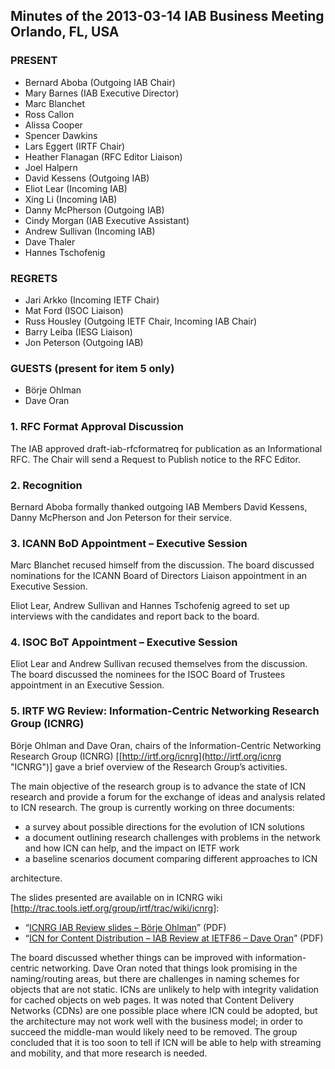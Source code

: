 
Minutes of the 2013-03-14 IAB Business Meeting 
Orlando, FL, USA
----------------------------------------------------------------


### PRESENT


* Bernard Aboba (Outgoing IAB Chair)
* Mary Barnes (IAB Executive Director)
* Marc Blanchet
* Ross Callon
* Alissa Cooper
* Spencer Dawkins
* Lars Eggert (IRTF Chair)
* Heather Flanagan (RFC Editor Liaison)
* Joel Halpern
* David Kessens (Outgoing IAB)
* Eliot Lear (Incoming IAB)
* Xing Li (Incoming IAB)
* Danny McPherson (Outgoing IAB)
* Cindy Morgan (IAB Executive Assistant)
* Andrew Sullivan (Incoming IAB)
* Dave Thaler
* Hannes Tschofenig


### REGRETS


* Jari Arkko (Incoming IETF Chair)
* Mat Ford (ISOC Liaison)
* Russ Housley (Outgoing IETF Chair, Incoming IAB Chair)
* Barry Leiba (IESG Liaison)
* Jon Peterson (Outgoing IAB)


### GUESTS (present for item 5 only)


* Börje Ohlman
* Dave Oran


### 1. RFC Format Approval Discussion


The IAB approved draft-iab-rfcformatreq for publication as an Informational RFC. The Chair will send a Request to Publish notice to the RFC Editor.


### 2. Recognition


Bernard Aboba formally thanked outgoing IAB Members David Kessens, Danny McPherson and Jon Peterson for their service.


### 3. ICANN BoD Appointment – Executive Session


Marc Blanchet recused himself from the discussion. The board discussed nominations for the ICANN Board of Directors Liaison appointment in an Executive Session.


Eliot Lear, Andrew Sullivan and Hannes Tschofenig agreed to set up interviews with the candidates and report back to the board.


### 4. ISOC BoT Appointment – Executive Session


Eliot Lear and Andrew Sullivan recused themselves from the discussion. The board discussed the nominees for the ISOC Board of Trustees appointment in an Executive Session.


### 5. IRTF WG Review: Information-Centric Networking Research Group (ICNRG)


Börje Ohlman and Dave Oran, chairs of the Information-Centric Networking Research Group (ICNRG) [[http://irtf.org/icnrg](http://irtf.org/icnrg "ICNRG")] gave a brief overview of the Research Group’s activities.


The main objective of the research group is to advance the state of ICN research and provide a forum for the exchange of ideas and analysis related to ICN research. The group is currently working on three documents:


* a survey about possible directions for the evolution of ICN solutions
* a document outlining research challenges with problems in the network and how ICN can help, and the impact on IETF work
* a baseline scenarios document comparing different approaches to ICN  

architecture.


The slides presented are available on in ICNRG wiki [<http://trac.tools.ietf.org/group/irtf/trac/wiki/icnrg>]:


* “​[ICNRG IAB Review slides – Börje Ohlman](http://trac.tools.ietf.org/group/irtf/trac/attachment/wiki/icnrg/ICNRG-IAB-Review-IETF86-Orlando.pdf "ICNRG IAB Review Slides")” (PDF)
* “​[ICN for Content Distribution – IAB Review at IETF86 – Dave Oran](http://trac.tools.ietf.org/group/irtf/trac/attachment/wiki/icnrg/ICN%20for%20Content%20Distribution%20-%20IAB%20Review%20at%20IETF86.pdf "ICN For Content Distribution")” (PDF)


The board discussed whether things can be improved with information-centric networking. Dave Oran noted that things look promising in the naming/routing areas, but there are challenges in naming schemes for objects that are not static. ICNs are unlikely to help with integrity validation for cached objects on web pages. It was noted that Content Delivery Networks (CDNs) are one possible place where ICN could be adopted, but the architecture may not work well with the business model; in order to succeed the middle-man would likely need to be removed. The group concluded that it is too soon to tell if ICN will be able to help with streaming and mobility, and that more research is needed.


